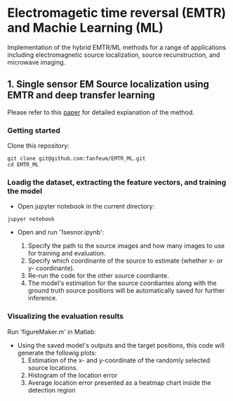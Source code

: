 # Electromagetic time reversal (EMTR) and Machie Learning (ML)
Implementation of the hybrid EMTR/ML methods for a range of applications including electromagnetic source localization, source recunstruction, and microwave imaging. 

## 1. Single sensor EM Source localization using EMTR and deep transfer learning
Please refer to this [paper](https://rdcu.be/b345w) for detailed explanation of the method.
### Getting started

Clone this repository:
```
git clone git@github.com:fanfeum/EMTR_ML.git
cd EMTR_ML
```

### Loadig the dataset, extracting the feature vectors, and training the model
* Open jupyter notebook in the current directory:
```
jupyer notebook
```
* Open and run '1sesnor.ipynb':

    1. Specify the path to the source images and how many images to use for training and evaluation.
    2. Specify which coordinante of the source to estimate (whether x- or y- coordinante).
    3. Re-run the code for the other source coordiante.
    4. The model's estimation for the source coordiantes along with the ground truth source positions will be automatically saved for further inference.
    

### Visualizing the evaluation results

Run 'figureMaker.m' in Matlab:
* Using the saved model's outputs and the target positions, this code will generate the followig plots:
    1. Estimation of the x- and y-coordinate of the randomly selected source locations.
    2. Histogram of the location error
    3. Average location error presented as a heatmap chart inside the detection region 

